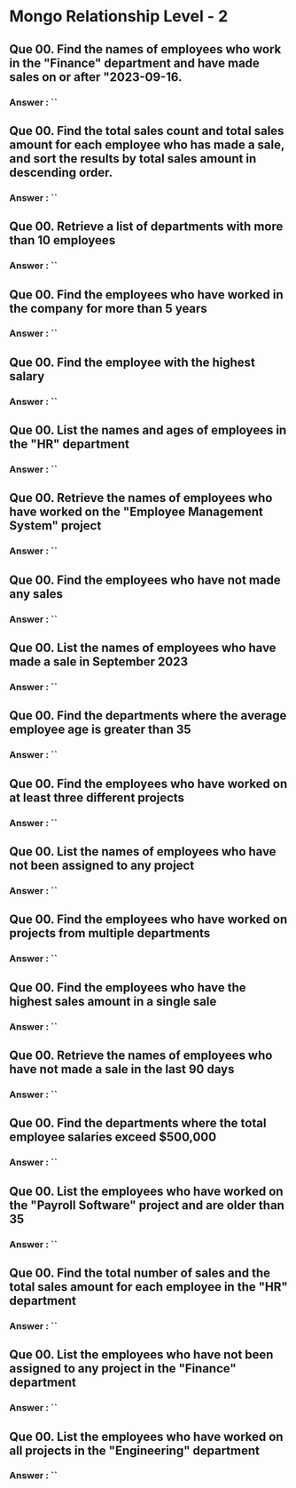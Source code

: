 # Mongo Relationship Level - 2

## Que 00. Find the names of employees who work in the "Finance" department and have made sales on or after "2023-09-16.

### Answer : ``

## Que 00. Find the total sales count and total sales amount for each employee who has made a sale, and sort the results by total sales amount in descending order.

### Answer : ``

## Que 00. Retrieve a list of departments with more than 10 employees

### Answer : ``

## Que 00. Find the employees who have worked in the company for more than 5 years

### Answer : ``

## Que 00. Find the employee with the highest salary

### Answer : ``

## Que 00. List the names and ages of employees in the "HR" department

### Answer : ``

## Que 00. Retrieve the names of employees who have worked on the "Employee Management System" project

### Answer : ``

## Que 00. Find the employees who have not made any sales

### Answer : ``

## Que 00. List the names of employees who have made a sale in September 2023

### Answer : ``

## Que 00. Find the departments where the average employee age is greater than 35

### Answer : ``

## Que 00. Find the employees who have worked on at least three different projects

### Answer : ``

## Que 00. List the names of employees who have not been assigned to any project

### Answer : ``

## Que 00. Find the employees who have worked on projects from multiple departments

### Answer : ``

## Que 00. Find the employees who have the highest sales amount in a single sale

### Answer : ``

## Que 00. Retrieve the names of employees who have not made a sale in the last 90 days

### Answer : ``

## Que 00. Find the departments where the total employee salaries exceed $500,000

### Answer : ``

## Que 00. List the employees who have worked on the "Payroll Software" project and are older than 35

### Answer : ``

## Que 00. Find the total number of sales and the total sales amount for each employee in the "HR" department

### Answer : ``

## Que 00. List the employees who have not been assigned to any project in the "Finance" department

### Answer : ``

## Que 00. List the employees who have worked on all projects in the "Engineering" department

### Answer : ``
